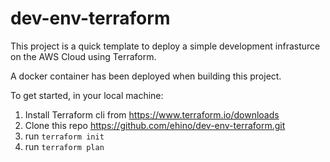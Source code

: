 # dev-env-terraform
This project is a quick template to deploy a simple development infrasturce on the AWS Cloud using Terraform.

A docker container has been deployed when building this project.

To get started, in your local machine:
1. Install Terraform cli from https://www.terraform.io/downloads
2. Clone this repo https://github.com/ehino/dev-env-terraform.git
3. run ``` terraform init ```
4. run ``` terraform plan ```

